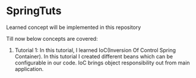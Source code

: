 # SpringTuts
Learned concept will be implemented in this repository

Till now below concepts are covered:

1. Tutorial 1: In this tutorial, I learned IoC(Inversion Of Control Spring Container).
In this tutorial I created different beans which can be configurable in our code.
IoC brings object responsibility out from main application.


